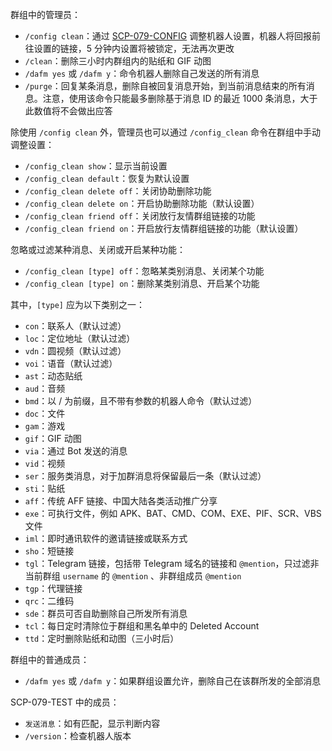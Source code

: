 群组中的管理员：

- `/config clean`：通过 [SCP-079-CONFIG](/config/) 调整机器人设置，机器人将回报前往设置的链接，5 分钟内设置将被锁定，无法再次更改
- `/clean`：删除三小时内群组内的贴纸和 GIF 动图
- `/dafm yes` 或 `/dafm y`：命令机器人删除自己发送的所有消息
- `/purge`：回复某条消息，删除自被回复消息开始，到当前消息结束的所有消息。注意，使用该命令只能最多删除基于消息 ID 的最近 1000 条消息，大于此数值将不会做出应答

除使用 `/config clean` 外，管理员也可以通过 `/config_clean` 命令在群组中手动调整设置：

- `/config_clean show`：显示当前设置
- `/config_clean default`：恢复为默认设置
- `/config_clean delete off`：关闭协助删除功能
- `/config_clean delete on`：开启协助删除功能（默认设置）
- `/config_clean friend off`：关闭放行友情群组链接的功能
- `/config_clean friend on`：开启放行友情群组链接的功能（默认设置）

忽略或过滤某种消息、关闭或开启某种功能：

- `/config_clean [type] off`：忽略某类别消息、关闭某个功能
- `/config_clean [type] on`：删除某类别消息、开启某个功能

其中，`[type]` 应为以下类别之一：

- `con`：联系人（默认过滤）
- `loc`：定位地址（默认过滤）
- `vdn`：圆视频（默认过滤）
- `voi`：语音（默认过滤）
- `ast`：动态贴纸
- `aud`：音频
- `bmd`：以 / 为前缀，且不带有参数的机器人命令（默认过滤）
- `doc`：文件
- `gam`：游戏
- `gif`：GIF 动图
- `via`：通过 Bot 发送的消息
- `vid`：视频
- `ser`：服务类消息，对于加群消息将保留最后一条（默认过滤）
- `sti`：贴纸
- `aff`：传统 AFF 链接、中国大陆各类活动推广分享
- `exe`：可执行文件，例如 APK、BAT、CMD、COM、EXE、PIF、SCR、VBS 文件
- `iml`：即时通讯软件的邀请链接或联系方式
- `sho`：短链接
- `tgl`：Telegram 链接，包括带 Telegram 域名的链接和 `@mention`，只过滤非当前群组 `username` 的 `@mention` 、非群组成员 `@mention`
- `tgp`：代理链接
- `qrc`：二维码
- `sde`：群员可否自助删除自己所发所有消息
- `tcl`：每日定时清除位于群组和黑名单中的 Deleted Account
- `ttd`：定时删除贴纸和动图（三小时后）

群组中的普通成员：

- `/dafm yes` 或 `/dafm y`：如果群组设置允许，删除自己在该群所发的全部消息

SCP-079-TEST 中的成员：

- `发送消息`：如有匹配，显示判断内容
- `/version`：检查机器人版本
